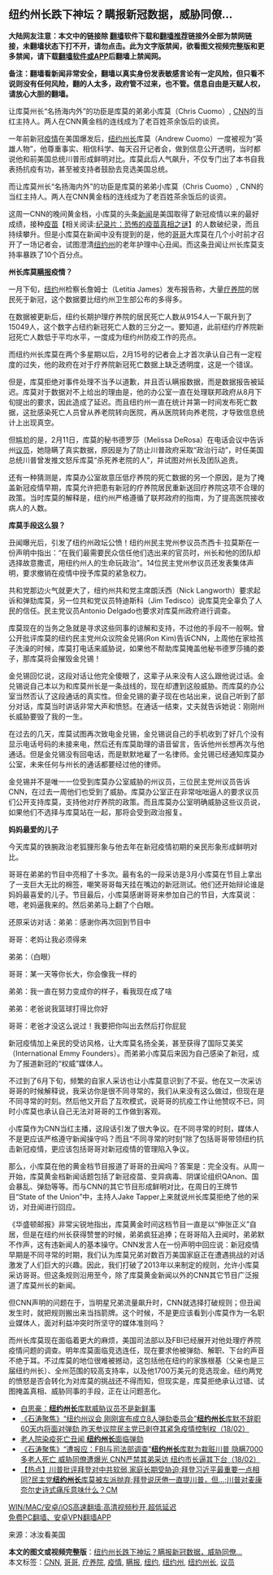  <h2>纽约州长跌下神坛？瞒报新冠数据，威胁同僚…</h2> <p class="notice"><b>大陆网友注意：本文中的链接除 <a href="https://github.com/bannedbook/fanqiang" >翻墙</a>软件下载和<a href="https://github.com/killgcd/justmysocks/blob/master/README.md">翻墙推荐</a>链接外全部为禁网链接，未翻墙状态下打不开，请勿点击。此为文字版禁闻，欲看图文视频完整版和更多禁闻，请下载<a href="https://github.com/bannedbook/fanqiang">翻墙软件或APP</a>后翻墙上禁闻网。</p><p>备注：翻墙看新闻非常安全，翻墙以真实身份发表敏感言论有一定风险，但只看不说则没有任何风险，翻的人太多，政府管不过来，也不管。信息自由是天赋人权，请放心大胆的翻墙。</b></p>  <div class="entry"> <p id="summary">让库莫州长“名扬海内外”的功臣是库莫的弟弟小库莫（Chris Cuomo）, <a href="https://www.bannedbook.org/bnews/tag/cnn/" class="st_tag internal_tag" rel="tag" title="标签 CNN 下的日志">CNN</a>的当红主持人。两人在CNN黄金档的连线成为了老百姓茶余饭后的谈资。</p> <p id="conimg">一年前新冠<a href="https://www.bannedbook.org/bnews/tag/%E7%96%AB%E6%83%85/" class="st_tag internal_tag" rel="tag" title="标签 疫情 下的日志">疫情</a>在美国爆发后，<a href="https://www.bannedbook.org/bnews/tag/%e7%ba%bd%e7%ba%a6%e5%b7%9e%e9%95%bf/" class="st_tag internal_tag" rel="tag" title="标签 纽约州长 下的日志">纽约州长</a>库莫（Andrew Cuomo）一度被视为“英雄人物”，他尊重事实、相信科学、每天召开记者会，做到信息公开透明，当时都说他和前美国总统川普形成鲜明对比。库莫此后人气飙升，不仅专门出了本书自我表扬抗疫有功，甚至被支持者鼓励去竞选美国总统。</p> <p>而让库莫州长“名扬海内外”的功臣是库莫的弟弟小库莫（Chris Cuomo）, CNN的当红主持人。两人在CNN黄金档的连线成为了老百姓茶余饭后的谈资。</p> <p>这周一CNN的晚间黄金档，小库莫的头条<span class='wp_keywordlink_affiliate'><a href="https://www.bannedbook.org/" title="新闻">新闻</a></span>是美国取得了新冠疫情以来的最好成绩，接种<span class='wp_keywordlink'><a href="https://www.bannedbook.org/bnews/tculture/20160630/551027.html" title="疫苗" target="_blank">疫苗</a></span>【相关阅读:<a href='https://www.bannedbook.org/bnews/topimagenews/20180408/925060.html' target='_blank'>纪录片：恐怖的疫苗真相之谜</a>】的人数破纪录，而且持续攀升。但是小库莫在新闻中没有提到的是，他的<a href="https://www.bannedbook.org/bnews/tag/%E5%93%A5%E5%93%A5/" class="st_tag internal_tag" rel="tag" title="标签 哥哥 下的日志">哥哥</a>大库莫在几个小时前才召开了一场记者会，试图澄清<a href="https://www.bannedbook.org/bnews/tag/%E7%BA%BD%E7%BA%A6%E5%B7%9E/" class="st_tag internal_tag" rel="tag" title="标签 纽约州 下的日志">纽约州</a>的老年护理中心丑闻。而这条丑闻让州长库莫支持率暴跌了10个百分点。</p> <p><strong>州长库莫<a href="https://www.bannedbook.org/bnews/tag/%E7%9E%92%E6%8A%A5/" class="st_tag internal_tag" rel="tag" title="标签 瞒报 下的日志">瞒报</a>疫情？</strong></p> <p>一月下旬，<a href="https://www.bannedbook.org/bnews/tag/%e7%ba%bd%e7%ba%a6/" class="st_tag internal_tag" rel="tag" title="标签 纽约 下的日志">纽约</a>州检察长詹姆士（Letitia James）发布报告称，大量<a href="https://www.bannedbook.org/bnews/tag/%E7%96%97%E5%85%BB%E9%99%A2/" class="st_tag internal_tag" rel="tag" title="标签 疗养院 下的日志">疗养院</a>的居民死于新冠，这个数据要比纽约州卫生部公布的多得多。</p> <p>在数据被更新后，纽约长期护理疗养院的居民死亡人数从9154人一下飙升到了15049人，这个数字占纽约新冠死亡人数的三分之一。要知道，此前纽约疗养院新冠死亡人数低于平均水平，一度成为纽约州防疫工作的亮点。</p> <p>而纽约州长库莫在两个多星期以后，2月15号的记者会上才首次承认自己有一定程度的过失，他的政府在对于疗养院新冠死亡数据上缺乏透明度，这是一个错误。</p> <p>但是，库莫拒绝对事件处理不当予以道歉，并且否认瞒报数据，而是数据报告被延迟。库莫对于数据对不上给出的理由是，他的办公室一直在处理联邦政府从8月下旬提出的要求，因此造成了延迟。而且纽约州一直在统计并第一时间发布死亡数据，这批感染死亡人员曾从养老院转向医院，再从医院转向养老院，才导致信息统计上出现真空。</p>  <p>但尴尬的是，2月11日，库莫的秘书德罗莎（Melissa DeRosa）在电话会议中告诉州<a href="https://www.bannedbook.org/bnews/tag/%e8%ae%ae%e5%91%98/" class="st_tag internal_tag" rel="tag" title="标签 议员 下的日志">议员</a>，她隐瞒了真实数据，原因是为了防止川普政府采取“政治行动”，时任美国总统川普曾发推文怒斥库莫“杀死养老院的人”，并试图对州长及团队追责。</p> <p>还有一种猜测是，库莫办公室故意压低疗养院的死亡数据的另一个原因，是为了掩盖新冠疫情早期，库莫允许把患有新冠的疗养院居民重新送回疗养院这项不合理的政策。当时库莫的解释是，纽约州严格遵循了联邦政府的指南，为了提高医院接收病人的人数。</p> <p><strong>库莫手段这么狠？</strong></p> <p>丑闻曝光后，引发了纽约州政坛公愤！纽约州民主党州参议员杰西卡·拉莫斯在一份声明中指出：“在我们最需要民众信任他们选出来的官员时，州长和他的团队却选择故意撒谎，用纽约州人的生命玩政治”。14位民主党州参议员还发表集体声明，要求撤销在疫情中授予库莫的紧急权力。</p> <p>共和党那边火气就更大了，纽约州共和党主席朗沃西（Nick Langworth）要求起诉和弹劾库莫，另一位共和党议员特迪斯科（Jim Tedisco）说库莫完全辜负了人民的信任。民主党议员Antonio Delgado也要求对库莫州政府进行调查。</p> <p>库莫现在的当务之急就是寻求这些同事的谅解和支持，不过他的手段不一般啊。曾公开批评库莫的纽约民主党州众议院金兑锡(Ron Kim)告诉CNN，上周他在家给孩子洗澡的时候，库莫打电话来威胁说，如果他不帮助库莫掩盖他秘书德罗莎捅的娄子，那库莫将会摧毁金兑锡！</p> <p>金兑锡回忆说，这段对话让他完全傻眼了，这辈子从来没有人这么跟他说过话。金兑锡说自己本以为和库莫州长是一条战线的，现在却遭到这般威胁。而库莫的办公室当然否认了这段通话的真实性。但金兑锡的妻子现在也站出来，说自己听到了部分对话，库莫当时讲话非常大声和愤怒。在通话一结束，丈夫就告诉她说：刚刚州长威胁要毁了我的一生。</p> <p>在过去的几天，库莫试图再次致电金兑锡，金兑锡说自己的手机收到了好几个没有显示电话号码的未接来电，然后还有库莫助理的语音留言，告诉他州长想再次与他通话。但是金兑锡没有回电话，而是默默地雇了一名律师。金兑锡已经通知库莫办公室，未来任何与州长的通话都要经过他的律师。</p> <p>金兑锡并不是唯一一位受到库莫办公室威胁的州议员，三位民主党州议员告诉CNN，在过去一周他们也受到了威胁。库莫办公室正在非常咄咄逼人的要求议员们公开支持库莫，支持他对疗养院的政策。而且库莫办公室明确威胁这些议员说，如果他们不选择与库莫站在一起，那将会受到政治报复。</p>  <p><strong>妈妈最爱的儿子</strong></p> <p>今天库莫的铁腕政治老狐狸形象与他去年在新冠疫情初期的亲民形象形成鲜明对比。</p> <p>哥哥在弟弟的节目中亮相了十多次。最有名的一段采访是3月小库莫在节目上拿出了一支巨大无比的棉签，嘲笑哥哥每天挂在嘴边的新冠测试。他们还开始辩论谁是妈妈最喜爱的儿子。节目最后，小库莫感谢哥哥来参加自己的节目，大库莫说：嗯，老妈逼我来的。然后弟弟马上翻了个白眼。</p> <p>还原采访对话：弟弟：感谢你再次回到节目中</p> <p>哥哥：老妈让我必须得来</p> <p>弟弟：（白眼）</p> <p>哥哥：某一天等你长大，你会像我一样的</p> <p>弟弟：我一直在努力变成你的样子，看我现在成了啥</p> <p>弟弟：老爸说我篮球打得比你好</p>  <p>哥哥：老爸才没这么说过！我要把你叫出去然后打你屁屁</p> <p>新冠疫情加上亲民的受访风格，让大库莫名扬全美，甚至获得了国际艾美奖（International Emmy Founders）。而弟弟小库莫后来因为自己感染了新冠，成为了报道新冠的“权威”媒体人。</p> <p>不过到了6月下旬，频繁的自家人采访也让小库莫意识到了不妥。他在又一次采访哥哥的时候解释说，我采访你是很不同寻常的，我们从来没有这么做过，但现在是不同寻常的时刻。然后他又开启了互吹模式，说哥哥的抗疫工作让他赞叹不已，同时小库莫也承认自己无法对哥哥的工作做到客观。</p> <p>小库莫作为CNN当红主播，这段话引发了很大争议。在不同寻常的时刻，媒体人不是更应该严格遵守新闻操守吗？而且“不同寻常的时刻”除了包括哥哥带领纽约抗击新冠疫情，更应该包括哥哥对新冠疫情的管理陷入争议。</p> <p>那么，小库莫在他的黄金档节目报道了哥哥的丑闻吗？答案是：完全没有。从周一开始，库莫黄金档新闻话题包括了新冠疫苗、变异病毒、阴谋论组织QAnon、国会暴乱、弹劾等等。而与CNN的其它节目形成鲜明对比，在周日的王牌节目“State of the Union”中，主持人Jake Tapper上来就说州长库莫拒绝了他的采访，对丑闻进行回应。</p> <p>《华盛顿邮报》非常尖锐地指出，库莫黄金时间这档节目一直是以“伸张正义”自居，但是在纽约州长获得赞誉的时候，弟弟疯狂追捧；在哥哥陷入丑闻时，弟弟默不作声，这有违新闻人的基本操守。CNN发言人在一份声明中回应说：新冠疫情早期是不同寻常的时期，我们认为库莫兄弟对数百万美国家庭正在遭遇挑战的对话激发了人们巨大的兴趣。因此，我们打破了2013年以来制定的规则，允许小库莫采访哥哥。但这条规则沿用至今，除了库莫黄金新闻以外的CNN其它节目广泛报道了库莫州长的新闻。</p> <p>但CNN声明的问题在于，当明星兄弟流量飙升时，CNN就选择打破规则；但丑闻发生时，就把规则搬出来当挡箭牌。这个时候，不是更应该看到小库莫作为一名职业媒体人，面对利益冲突时所坚守的媒体准则吗？</p> <p>而州长库莫现在面临着更大的麻烦，美国司法部以及FBI已经展开对他处理疗养院疫情问题的调查。明年库莫面临竞选连任，现在要求他被弹劾、解职、下台的声音不绝于耳。不过库莫的地位很难被撼动，这包括他在纽约的家族根基（父亲也是三届纽约州长）、全州范围的较高支持率，以及他1700万美元的竞选现金。纽约两党的愤怒是否会转化为对库莫的挑战还不得而知，但现实是，库莫拒绝承认过错、试图掩盖真相、威胁同事的手段，正在让问题恶化。</p> <ul class='op-related-articles' title='相关阅读'> <li><a href='https://www.bannedbook.org/bnews/comments/20210219/1489946.html' target='_blank'>白思豪：<b>纽约州长</b>库默威胁议员不是新鲜事</a></li> <li><a href='https://www.bannedbook.org/bnews/bannedvideo/20210219/1489940.html' target='_blank'>《石涛聚焦》“纽约州议会 刚刚宣布成立8人弹劾委员会”<b>纽约州长</b>库默不辞职 60天内将面对弹劾 昨天参议院民主党已剥夺其紧急疫情控制权（18/02）</a></li> <li><a href='https://www.bannedbook.org/bnews/bannedvideo/20210219/1489871.html' target='_blank'>老人院染疫死亡丑闻 <b>纽约州长</b>面临弹劾</a></li> <li><a href='https://www.bannedbook.org/bnews/bannedvideo/20210219/1489834.html' target='_blank'>《石涛聚焦》“遭报应：FBI与司法部调查”<b>纽约州长</b>库默为栽赃川普 隐瞒7000多老人死亡 威胁同僚遭爆光 CNN严禁其弟采访 纽约市长逼其下台（18/02）</a></li> <li><a href='https://www.bannedbook.org/bnews/bannedvideo/20210219/1489809.html' target='_blank'>【热点】川普批评拜登对中共软弱,家庭长期受胁迫;拜登习近平最重要一点相同?民主党<b>纽约州长</b>库莫被左派抛弃;拜登说厌倦一直提川普，但...;川普对麦康奈尔史诗式痛斥意味什么？CM</a></li> </ul> <p class="texttj"> <a href="https://github.com/bannedbook/fanqiang/wiki/V2ray%E6%9C%BA%E5%9C%BA" target="_blank">WIN/MAC/安卓/iOS高速翻墙:高清视频秒开,超低延迟</a><br/> <a href="https://github.com/bannedbook/fanqiang/wiki/%E7%A6%81%E9%97%BB%E7%BD%91%E5%AE%89%E5%8D%93%E7%BF%BB%E5%A2%99%E6%96%B0%E9%97%BBAPP" target="_blank">免费PC翻墙、安卓VPN翻墙APP</a></p><p> 来源：冰汝看美国 </p> <a name='sharetosocial'></a>       <div><b>本文的图文或视频完整版</b>：<a href='https://www.bannedbook.org/bnews/topimagenews/20210219/1490020.html'>纽约州长跌下神坛？瞒报新冠数据，威胁同僚…</a></div>  </div><!--END ENTRY--> <div class="postfooter"> <div>本文标签：<a href="https://www.bannedbook.org/bnews/tag/cnn/" rel="tag">CNN</a>, <a href="https://www.bannedbook.org/bnews/tag/%E5%93%A5%E5%93%A5/" rel="tag">哥哥</a>, <a href="https://www.bannedbook.org/bnews/tag/%E7%96%97%E5%85%BB%E9%99%A2/" rel="tag">疗养院</a>, <a href="https://www.bannedbook.org/bnews/tag/%E7%96%AB%E6%83%85/" rel="tag">疫情</a>, <a href="https://www.bannedbook.org/bnews/tag/%E7%9E%92%E6%8A%A5/" rel="tag">瞒报</a>, <a href="https://www.bannedbook.org/bnews/tag/%e7%ba%bd%e7%ba%a6/" rel="tag">纽约</a>, <a href="https://www.bannedbook.org/bnews/tag/%E7%BA%BD%E7%BA%A6%E5%B7%9E/" rel="tag">纽约州</a>, <a href="https://www.bannedbook.org/bnews/tag/%e7%ba%bd%e7%ba%a6%e5%b7%9e%e9%95%bf/" rel="tag">纽约州长</a>, <a href="https://www.bannedbook.org/bnews/tag/%e8%ae%ae%e5%91%98/" rel="tag">议员</a></div>  </div><!--END POSTFOOTER--> 